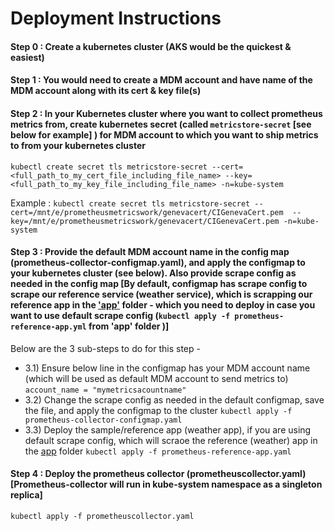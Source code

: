 # Deployment Instructions

#### Step 0 : Create a kubernetes cluster (AKS would be the quickest & easiest)

#### Step 1 : You would need to create a MDM account and have name of the MDM account along with its cert & key file(s)

#### Step 2 : In your Kubernetes cluster where you want to collect prometheus metrics from, create kubernetes secret (called ```metricstore-secret``` [see below for example] ) for MDM account to which you want to ship metrics to from your kubernetes cluster

```kubectl create secret tls metricstore-secret --cert=<full_path_to_my_cert_file_including_file_name> --key=<full_path_to_my_key_file_including_file_name> -n=kube-system```

Example :
```kubectl create secret tls metricstore-secret --cert=/mnt/e/prometheusmetricswork/genevacert/CIGenevaCert.pem  --key=/mnt/e/prometheusmetricswork/genevacert/CIGenevaCert.pem -n=kube-system```

#### Step 3 : Provide the default MDM account name in the config map (prometheus-collector-configmap.yaml), and apply the configmap to your kubernetes cluster (see below). Also provide scrape config as needed in the config map [By default, configmap has scrape config to scrape our reference service (weather service), which is scrapping our reference app in the ['app'](../app/prometheus-reference-app.yaml) folder - which you need to deploy in case you want to use default scrape config (```kubectl apply -f prometheus-reference-app.yml``` from 'app' folder )]

Below are the 3 sub-steps to do for this step -

- 3.1) Ensure below line in the configmap has your MDM account name (which will be used as default MDM account to send metrics to)
```account_name = "mymetricsacountname"```
- 3.2) Change the scrape config as needed in the default configmap, save the file, and apply the configmap to the cluster
```kubectl apply -f prometheus-collector-configmap.yaml```
- 3.3) Deploy the sample/reference app (weather app), if you are using default scrape config, which will scraoe the reference (weather) app in the [app](../app/prometheus-reference-app.yaml) folder
```kubectl apply -f prometheus-reference-app.yaml```

#### Step 4 : Deploy the prometheus collector (prometheuscollector.yaml) [Prometheus-collector will run in kube-system namespace as a singleton replica]
```kubectl apply -f prometheuscollector.yaml```
